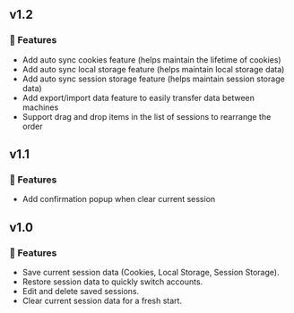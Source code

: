 ## v1.2
### 🚀 Features
- Add auto sync cookies feature (helps maintain the lifetime of cookies)
- Add auto sync local storage feature (helps maintain local storage data)
- Add auto sync session storage feature (helps maintain session storage data)
- Add export/import data feature to easily transfer data between machines
- Support drag and drop items in the list of sessions to rearrange the order

## v1.1
### 🚀 Features
- Add confirmation popup when clear current session

## v1.0
### 🚀 Features
- Save current session data (Cookies, Local Storage, Session Storage).
- Restore session data to quickly switch accounts.
- Edit and delete saved sessions.
- Clear current session data for a fresh start.